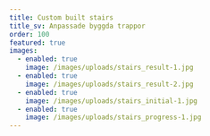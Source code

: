 ```yaml
---
title: Custom built stairs
title_sv: Anpassade byggda trappor
order: 100
featured: true
images:
  - enabled: true
    image: /images/uploads/stairs_result-1.jpg
  - enabled: true
    image: /images/uploads/stairs_result-2.jpg
  - enabled: true
    image: /images/uploads/stairs_initial-1.jpg
  - enabled: true
    image: /images/uploads/stairs_progress-1.jpg
---
```


